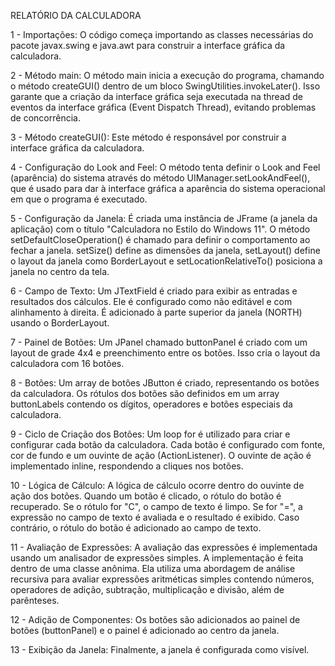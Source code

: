 RELATÓRIO DA CALCULADORA

1 - Importações:
O código começa importando as classes necessárias do pacote javax.swing e java.awt para construir a interface gráfica da calculadora.

2 - Método main:
O método main inicia a execução do programa, chamando o método createGUI() dentro de um bloco SwingUtilities.invokeLater(). Isso garante que a criação da interface gráfica seja executada na thread de eventos da interface gráfica (Event Dispatch Thread), evitando problemas de concorrência.

3 - Método createGUI():
Este método é responsável por construir a interface gráfica da calculadora.

4 - Configuração do Look and Feel:
O método tenta definir o Look and Feel (aparência) do sistema através do método UIManager.setLookAndFeel(), que é usado para dar à interface gráfica a aparência do sistema operacional em que o programa é executado.

5 - Configuração da Janela:
É criada uma instância de JFrame (a janela da aplicação) com o título "Calculadora no Estilo do Windows 11". O método setDefaultCloseOperation() é chamado para definir o comportamento ao fechar a janela. setSize() define as dimensões da janela, setLayout() define o layout da janela como BorderLayout e setLocationRelativeTo() posiciona a janela no centro da tela.

6 - Campo de Texto:
Um JTextField é criado para exibir as entradas e resultados dos cálculos. Ele é configurado como não editável e com alinhamento à direita. É adicionado à parte superior da janela (NORTH) usando o BorderLayout.

7 - Painel de Botões:
Um JPanel chamado buttonPanel é criado com um layout de grade 4x4 e preenchimento entre os botões. Isso cria o layout da calculadora com 16 botões.

8 - Botões:
Um array de botões JButton é criado, representando os botões da calculadora. Os rótulos dos botões são definidos em um array buttonLabels contendo os dígitos, operadores e botões especiais da calculadora.

9 - Ciclo de Criação dos Botões:
Um loop for é utilizado para criar e configurar cada botão da calculadora. Cada botão é configurado com fonte, cor de fundo e um ouvinte de ação (ActionListener). O ouvinte de ação é implementado inline, respondendo a cliques nos botões.

10 - Lógica de Cálculo:
A lógica de cálculo ocorre dentro do ouvinte de ação dos botões. Quando um botão é clicado, o rótulo do botão é recuperado. Se o rótulo for "C", o campo de texto é limpo. Se for "=", a expressão no campo de texto é avaliada e o resultado é exibido. Caso contrário, o rótulo do botão é adicionado ao campo de texto.

11 - Avaliação de Expressões:
A avaliação das expressões é implementada usando um analisador de expressões simples. A implementação é feita dentro de uma classe anônima. Ela utiliza uma abordagem de análise recursiva para avaliar expressões aritméticas simples contendo números, operadores de adição, subtração, multiplicação e divisão, além de parênteses.

12 - Adição de Componentes:
Os botões são adicionados ao painel de botões (buttonPanel) e o painel é adicionado ao centro da janela.

13 - Exibição da Janela:
Finalmente, a janela é configurada como visível.





